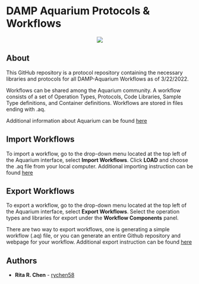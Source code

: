 # DAMP Aquarium Protocols & Workflows
<p align="center">
  <img src="https://user-images.githubusercontent.com/32885235/95505810-fb33c200-097c-11eb-9cb9-3f299bb68920.png" />
</p>

## About
This GitHub repository is a protocol repository containing the necessary libraries and protocols for all DAMP-Aquarium Workflows as of 3/22/2022.

Workflows can be shared among the Aquarium community. A workflow consists of a set of Operation Types, Protocols, Code Libraries, Sample Type definitions, and Container definitions. Workflows are stored in files ending with .aq.

Additional information about Aquarium can be found [here](https://www.aquarium.bio/#)

## Import Workflows
To import a workflow, go to the drop-down menu located at the top left of the Aquarium interface, select **Import Workflows**. Click **LOAD** and choose the .aq file from your local computer. Additional importing instruction can be found [here](https://www.aquarium.bio/)

## Export Workflows
To export a workflow, go to the drop-down menu located at the top left of the Aquarium interface, select **Export Workflows**. Select the operation types and libraries for export under the **Workflow Components** panel.

There are two way to export workflows, one is generating a simple workflow (.aq) file, or you can generate an entire Github repository and webpage for your workflow. Additional export instruction can be found [here](https://www.aquarium.bio/)

## Authors
* **Rita R. Chen** - [rychen58](https://github.com/rychen58)
